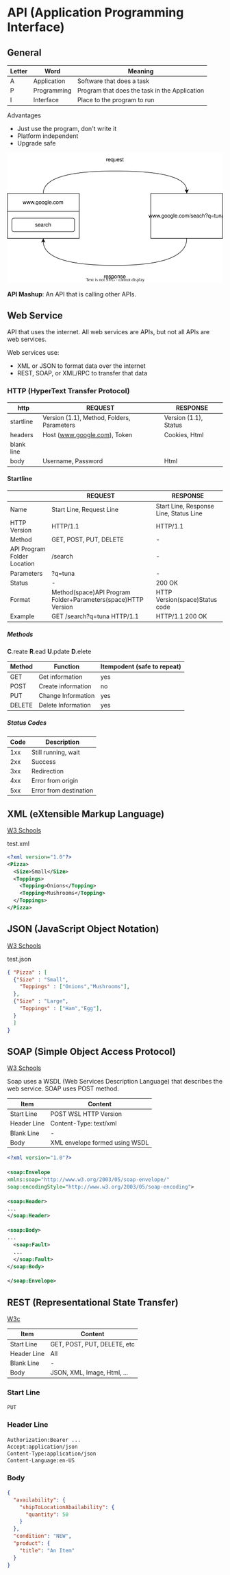 # API (Application Programming Interface)

## General

|Letter|Word|Meaning|
|-|-|-|
|A|Application|Software that does a task|
|P|Programming|Program that does the task in the Application|
|I|Interface|Place to the program to run|

Advantages
* Just use the program, don't write it
* Platform independent
* Upgrade safe
</a>

![request_response](../drawio/request_response.drawio.svg)

__API Mashup__: An API that is calling other APIs.

##  Web Service

API that uses the internet. All web services are APIs, but not all APIs are web services.  

Web services use:
* XML or JSON to format data over the internet
* REST, SOAP, or XML/RPC to transfer that data
</a>

### HTTP (HyperText Transfer Protocol)

|http|REQUEST|RESPONSE|
|-|-|-|
|startline|Version (1.1), Method, Folders, Parameters|Version (1.1), Status|
|headers|Host (www.google.com), Token|Cookies, Html|
|blank line|||
|body|Username, Password|Html|

#### Startline

||REQUEST|RESPONSE|
|-|-|-|
|Name|Start Line, Request Line|Start Line, Response Line, Status Line|
|HTTP Version|HTTP/1.1|HTTP/1.1|
|Method|GET, POST, PUT, DELETE|-|
|API Program Folder Location|/search|-|
|Parameters|?q=tuna|-|
|Status|-|200 OK|
|Format|Method(space)API Program Folder+Parameters(space)HTTP Version|HTTP Version(space)Status code|
|Example|GET /search?q=tuna HTTP/1.1|HTTP/1.1 200 OK|

##### Methods

__C__.reate __R__.ead __U__.pdate __D__.elete

|Method|Function|Itempodent (safe to repeat)|
|-|-|-|
|GET|Get information|yes|
|POST|Create information|no|
|PUT|Change Information|yes|
|DELETE|Delete Information|yes|

##### Status Codes

|Code|Description|
|-|-|
|1xx|Still running, wait|
|2xx|Success|
|3xx|Redirection|
|4xx|Error from origin|
|5xx|Error from destination|

## XML (eXtensible Markup Language)

[W3 Schools](https://www.w3schools.com/xml/xml_whatis.asp)  

test.xml
```xml
<?xml version="1.0"?>
<Pizza>
  <Size>Small</Size>
  <Toppings>
    <Topping>Onions</Topping>
    <Topping>Mushrooms</Topping>
  </Toppings>
</Pizza>
```

## JSON (JavaScript Object Notation)

[W3 Schools](https://www.w3schools.com/js/js_json_intro.asp)  

test.json
```json
{ "Pizza" : [
  {"Size" : "Small",
    "Toppings" : ["Onions","Mushrooms"],
  },
  {"Size" : "Large",
    "Toppings" : ["Ham","Egg"],
  }
  ]
}
```

## SOAP (Simple Object Access Protocol)

[W3 Schools](https://www.w3schools.com/xml/xml_soap.asp)  

Soap uses a WSDL (Web Services Description Language) that describes the web service. SOAP uses POST method.

|Item|Content|
|-|-|
|Start Line|POST WSL HTTP Version|
|Header Line|Content-Type: text/xml|
|Blank Line|-|
|Body|XML envelope formed using WSDL|

```xml
<?xml version="1.0"?>

<soap:Envelope
xmlns:soap="http://www.w3.org/2003/05/soap-envelope/"
soap:encodingStyle="http://www.w3.org/2003/05/soap-encoding">

<soap:Header>
...
</soap:Header>

<soap:Body>
...
  <soap:Fault>
  ...
  </soap:Fault>
</soap:Body>

</soap:Envelope>
```

## REST (Representational State Transfer)

[W3c](https://www.w3.org/2001/sw/wiki/REST)  

|Item|Content|
|-|-|
|Start Line|GET, POST, PUT, DELETE, etc|
|Header Line|All|
|Blank Line|-|
|Body|JSON, XML, Image, Html, ...|

### Start Line
```
PUT
```

### Header Line
```
Authorization:Bearer ...
Accept:application/json
Content-Type:application/json
Content-Language:en-US
```

### Body
```json
{
  "availability": {
    "shipToLocationAbailability": {
      "quantity": 50
    }
  },
  "condition": "NEW",
  "product": {
    "title": "An Item"
  }
}
```

